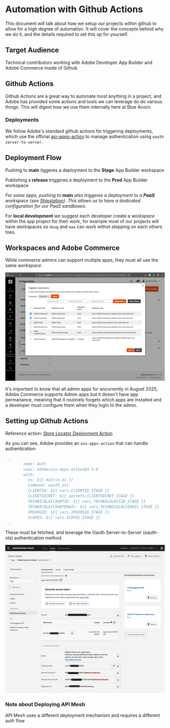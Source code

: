 # Automation with Github Actions

This document will talk about how we setup our projects within github to allow for a high degree of automation. It will cover the concepts behind why we do it, and the details required to set this up for yourself.

## Target Audience

Technical contributors working with Adobe Developer App Builder and Adobe Commerce inside of Github

## Github Actions

Github Actions are a great way to automate most anything in a project, and Adobe has provided some actions and tools we can leverage do do various things. This will digest how we use them internally here at Blue Acorn.

### Deployments

We follow Adobe's standard github actions for triggering deployments, which use the official [aio-apps-action](https://github.com/adobe/aio-apps-action) to manage authentication using `oauth server-to-server`. 

## Deployment Flow

Pushing to **main** tiggeres a deployment to the **Stage** App Builder workspace 

Publishing a **release** triggeres a deployment to the **Prod** App Builder workspace

_For some apps, pushing to **main** _also_ triggeres a deployment to a **PaaS** workspace (see [Shipstation](https://github.com/BlueAcornInc/aio-commerce-shipstation/blob/main/.github/workflows/deploy_paas.yml)). This allows us to have a dedicated configuration for our PaaS sandboxes._

For **local development** we suggest each developer create a *workspace* within the app project for their work, for example most of our projects will have workspaces so `doug` and `max` can work withot stepping on each others toes.

## Workspaces and Adobe Commerce 

While commerce admins can support multiple apps, they must all use the same *workspace*. 

![Enabling apps in Adobe Commerce](img/enabling-apps.png)

It's important to know that all admin apps for ancurrently in August 2025, Adobe Commerce supports Admin apps but it doesn't have app permanance, meaning that it routinely forgets which apps are installed and a developer must configure them when they login to the admin. 

## Setting up Github Actions


Reference action: [Store Locator Deployment Action](https://github.com/BlueAcornInc/aio-commerce-storelocator/blob/main/.github/workflows/deploy_stage.yml)


As you can see, Adobe provides an `aio-apps-action` that can handle authentication:

```yaml
...
      - name: Auth
        uses: adobe/aio-apps-action@3.3.0
        with:
          os: ${{ matrix.os }}
          command: oauth_sts
          CLIENTID: ${{ vars.CLIENTID_STAGE }}
          CLIENTSECRET: ${{ secrets.CLIENTSECRET_STAGE }}
          TECHNICALACCOUNTID: ${{ vars.TECHNICALACCID_STAGE }}
          TECHNICALACCOUNTEMAIL: ${{ vars.TECHNICALACCEMAIL_STAGE }}
          IMSORGID: ${{ vars.IMSORGID_STAGE }}
          SCOPES: ${{ vars.SCOPES_STAGE }}
...
```

These must be fetched, and leverage the Oauth Server-to-Server (oauth-sts) authentication method.

![Where to pull oauth-sts credentials](img/oauth-sts-config.png)

### Note about Deploying API Mesh

API Mesh uses a different deployment mechanism and requires a different auth flow
